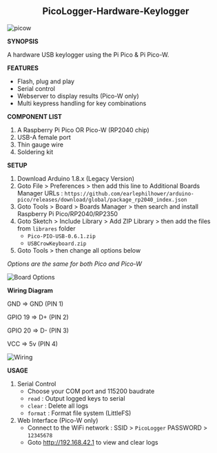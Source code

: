 <h2 align="center"> PicoLogger-Hardware-Keylogger </h2>

![picow](https://github.com/user-attachments/assets/bea89e7e-63c2-46bb-8663-b86e8e91c17d)

**SYNOPSIS**

A hardware USB keylogger using the Pi Pico &amp; Pi Pico-W.

**FEATURES**
- Flash, plug and play
- Serial control
- Webserver to display results (Pico-W only)
- Multi keypress handling for key combinations

**COMPONENT LIST**
1. A Raspberry Pi Pico OR Pico-W (RP2040 chip)
2. USB-A female port
3. Thin gauge wire
4. Soldering kit

**SETUP**
1. Download Arduino 1.8.x (Legacy Version)
2. Goto File > Preferences > then add this line to Additional Boards Manager URLs : `https://github.com/earlephilhower/arduino-pico/releases/download/global/package_rp2040_index.json`
3. Goto Tools > Board > Boards Manager > then search and install Raspberry Pi Pico/RP2040/RP2350
4. Goto Sketch > Include Library > Add ZIP Library > then add the files from `librares` folder
   - `Pico-PIO-USB-0.6.1.zip`
   - `USBCrowKeyboard.zip`
5. Goto Tools > then change all options below

*Options are the same for both Pico and Pico-W*

![Board Options](https://github.com/user-attachments/assets/338ac8da-0fd3-4127-92bc-af3d02d599d4)


**Wiring Diagram**

GND     =>  GND (PIN 1)

GPIO 19 =>  D+ (PIN 2)

GPIO 20 =>  D- (PIN 3)

VCC     =>  5v (PIN 4)

![Wiring](https://github.com/user-attachments/assets/9933fdf4-d53e-4493-8b7b-34116efe050c)

**USAGE**
1. Serial Control
   - Choose your COM port and 115200 baudrate
   - `read`   : Output logged keys to serial
   - `clear`  : Delete all logs
   - `format` : Format file system (LittleFS)
2. Web Interface (Pico-W only)
   - Connect to the WiFi network : SSID > `PicoLogger` PASSWORD > `12345678`
   - Goto http://192.168.42.1 to view and clear logs

